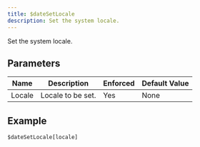 ```yaml
---
title: $dateSetLocale
description: Set the system locale.
---
```


Set the system locale.
## Parameters
|  Name  |    Description    | Enforced | Default Value |
|--------|-------------------|----------|---------------|
| Locale | Locale to be set. | Yes      | None          |
## Example
```
$dateSetLocale[locale]
```